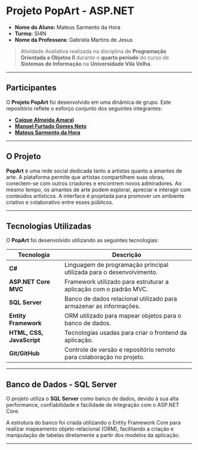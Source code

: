 # **Projeto PopArt - ASP.NET**

- **Nome do Aluno:** Mateus Sarmento da Hora 
- **Turma:** SI4N  
- **Nome da Professora:** Gabriela Martins de Jesus  

> Atividade Avaliativa realizada na disciplina de **Programação Orientada a Objetos II** durante o **quarto período** do curso de **Sistemas de Informação** na **Universidade Vila Velha**.

---

## **Participantes**

O **Projeto PopArt** foi desenvolvido em uma dinâmica de grupo. Este repositório reflete o esforço conjunto dos seguintes integrantes:

- **[Caíque Almeida Amaral](https://github.com/caiquealmr)**  
- **[Manoel Furtado Gomes Neto](https://github.com/oManoelNeto)**  
- **[Mateus Sarmento da Hora](https://github.com/sarmentin)**  

---

## **O Projeto**

**PopArt** é uma rede social dedicada tanto a artistas quanto a amantes de arte. A plataforma permite que artistas compartilhem suas obras, conectem-se com outros criadores e encontrem novos admiradores. Ao mesmo tempo, os amantes de arte podem explorar, apreciar e interagir com conteúdos artísticos. A interface é projetada para promover um ambiente criativo e colaborativo entre esses públicos.

---

## **Tecnologias Utilizadas**

O **PopArt** foi desenvolvido utilizando as seguintes tecnologias:

| Tecnologia           | Descrição                                                                 |
|-----------------------|---------------------------------------------------------------------------|
| **C#**               | Linguagem de programação principal utilizada para o desenvolvimento.      |
| **ASP.NET Core MVC**  | Framework utilizado para estruturar a aplicação com o padrão MVC.        |
| **SQL Server**        | Banco de dados relacional utilizado para armazenar as informações.       |
| **Entity Framework**  | ORM utilizado para mapear objetos para o banco de dados.                 |
| **HTML, CSS, JavaScript** | Tecnologias usadas para criar o frontend da aplicação.               |
| **Git/GitHub**        | Controle de versão e repositório remoto para colaboração no projeto.      |

---

## **Banco de Dados - SQL Server**

O projeto utiliza o **SQL Server** como banco de dados, devido à sua alta performance, confiabilidade e facilidade de integração com o ASP.NET Core.  

A estrutura do banco foi criada utilizando o Entity Framework Core para realizar mapeamento objeto-relacional (ORM), facilitando a criação e manipulação de tabelas diretamente a partir dos modelos da aplicação.

---
